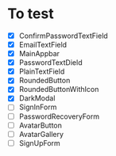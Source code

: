 # To test
- [x] ConfirmPasswordTextField
- [x] EmailTextField
- [x] MainAppbar
- [x] PasswordTextDield
- [x] PlainTextField
- [x] RoundedButton
- [x] RoundedButtonWithIcon
- [x] DarkModal
- [ ] SignInForm
- [ ] PasswordRecoveryForm
- [ ] AvatarButton
- [ ] AvatarGallery
- [ ] SignUpForm